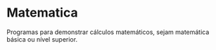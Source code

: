 # Matematica
Programas para demonstrar cálculos matemáticos, sejam matemática básica ou nível superior.
